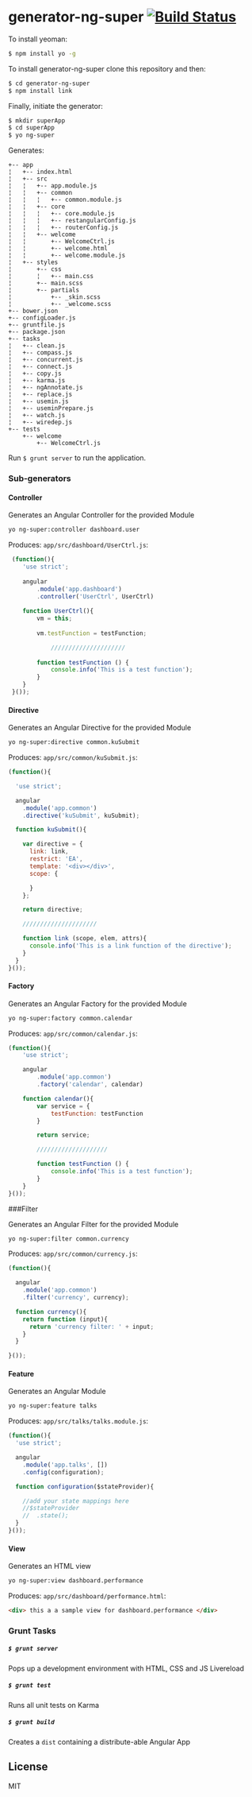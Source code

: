 # generator-ng-super [![Build Status](https://travis-ci.org/mohuk/generator-ng-super.svg?branch=develop)](https://travis-ci.org/mohuk/generator-ng-super)

To install yeoman:

```bash
$ npm install yo -g
```

To install generator-ng-super clone this repository and then:

```bash
$ cd generator-ng-super
$ npm install link
```

Finally, initiate the generator:

```bash
$ mkdir superApp
$ cd superApp
$ yo ng-super
```

Generates:

```
+-- app
¦   +-- index.html
¦   +-- src
¦   ¦   +-- app.module.js
¦   ¦   +-- common
¦   ¦   ¦   +-- common.module.js
¦   ¦   +-- core
¦   ¦   ¦   +-- core.module.js
¦   ¦   ¦   +-- restangularConfig.js
¦   ¦   ¦   +-- routerConfig.js
¦   ¦   +-- welcome
¦   ¦       +-- WelcomeCtrl.js
¦   ¦       +-- welcome.html
¦   ¦       +-- welcome.module.js
¦   +-- styles
¦       +-- css
¦       ¦   +-- main.css
¦       +-- main.scss
¦       +-- partials
¦           +-- _skin.scss
¦           +-- _welcome.scss
+-- bower.json
+-- configLoader.js
+-- gruntfile.js
+-- package.json
+-- tasks
¦   +-- clean.js
¦   +-- compass.js
¦   +-- concurrent.js
¦   +-- connect.js
¦   +-- copy.js
¦   +-- karma.js
¦   +-- ngAnnotate.js
¦   +-- replace.js
¦   +-- usemin.js
¦   +-- useminPrepare.js
¦   +-- watch.js
¦   +-- wiredep.js
+-- tests
    +-- welcome
        +-- WelcomeCtrl.js
```

Run ```$ grunt server``` to run the application.

### Sub-generators

#### Controller

Generates an Angular Controller for the provided Module

```bash
yo ng-super:controller dashboard.user
```

Produces: ```app/src/dashboard/UserCtrl.js```:

```javascript
 (function(){
 	'use strict';
 
 	angular
 		.module('app.dashboard')
 		.controller('UserCtrl', UserCtrl)
 
 	function UserCtrl(){
 		vm = this;
 
 		vm.testFunction = testFunction;

    		/////////////////////
     
 		function testFunction () {
 			console.info('This is a test function');
 		}
 	}
 }());
```

#### Directive

Generates an Angular Directive for the provided Module

```bash
yo ng-super:directive common.kuSubmit
```

Produces: ```app/src/common/kuSubmit.js```:

```javascript
(function(){

  'use strict';

  angular
    .module('app.common')
    .directive('kuSubmit', kuSubmit);

  function kuSubmit(){

    var directive = {
      link: link,
      restrict: 'EA',
      template: '<div></div>',
      scope: {

      }
    };

    return directive;

    /////////////////////

    function link (scope, elem, attrs){
      console.info('This is a link function of the directive');
    }
  }
}());
```

#### Factory

Generates an Angular Factory for the provided Module

```bash
yo ng-super:factory common.calendar
```

Produces: ```app/src/common/calendar.js```:

```javascript
(function(){
	'use strict';

	angular
		.module('app.common')
		.factory('calendar', calendar)

	function calendar(){
		var service = {
			testFunction: testFunction
		}

		return service;

		////////////////////

		function testFunction () {
			console.info('This is a test function');
		}
	}
}());
```

###Filter

Generates an Angular Filter for the provided Module

```bash
yo ng-super:filter common.currency
```

Produces: ```app/src/common/currency.js```:

```javascript
(function(){

  angular
    .module('app.common')
    .filter('currency', currency);

  function currency(){
    return function (input){
      return 'currency filter: ' + input;
    }
  }

}());
```


#### Feature

Generates an Angular Module

```bash
yo ng-super:feature talks
```

Produces: ```app/src/talks/talks.module.js```:

```javascript
(function(){
  'use strict';

  angular
    .module('app.talks', [])
    .config(configuration);

  function configuration($stateProvider){

    //add your state mappings here
    //$stateProvider
    //  .state();
  }
}());
```

#### View

Generates an HTML view

```bash
yo ng-super:view dashboard.performance
```

Produces: ```app/src/dashboard/performance.html```:

```html
<div> this a a sample view for dashboard.performance </div>
```
### Grunt Tasks

##### ```$ grunt server```
Pops up a development environment with HTML, CSS and JS Livereload

##### ```$ grunt test```
Runs all unit tests on Karma

##### ```$ grunt build```
Creates a ```dist``` containing a distribute-able Angular App

###
## License

MIT
